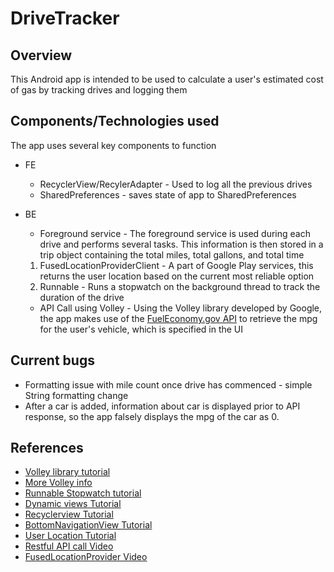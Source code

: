 # DriveTracker
## Overview
This Android app is intended to be used to calculate a 
user's estimated cost of gas by tracking drives and logging them

## Components/Technologies used
The app uses several key components to function
- FE
  - RecyclerView/RecylerAdapter - Used to log all the previous drives
  - SharedPreferences - saves state of app to SharedPreferences
- BE
  - Foreground service - The foreground service is used during each drive and performs several tasks. This information is then stored in a trip object containing 
    the total miles, total gallons, and total time
  1. FusedLocationProviderClient - A part of Google Play services, this returns the user location based on the current most reliable option
  2. Runnable - Runs a stopwatch on the background thread to track the duration of the drive
  
  - API Call using Volley - Using the Volley library developed by Google, the app makes use of the [FuelEconomy.gov API](https://www.fueleconomy.gov/feg/ws/) to 
    retrieve the mpg for the user's vehicle, which is specified in the UI
  
## Current bugs
- Formatting issue with mile count once drive has commenced - simple String formatting change
- After a car is added, information about car is displayed prior to API response, so the app falsely displays the mpg of the car as 0.   

## References
- [Volley library tutorial](https://www.geeksforgeeks.org/volley-library-in-android/)
- [More Volley info](https://www.geeksforgeeks.org/how-to-post-data-to-api-using-volley-in-android/)
- [Runnable Stopwatch tutorial](https://www.geeksforgeeks.org/how-to-create-a-stopwatch-app-using-android-studio/)
- [Dynamic views Tutorial](https://www.geeksforgeeks.org/how-to-add-views-dynamically-and-store-data-in-arraylist-in-android/)
- [Recyclerview Tutorial](https://www.geeksforgeeks.org/android-recyclerview/)
- [BottomNavigationView Tutorial](https://www.geeksforgeeks.org/bottomnavigationview-inandroid/)
- [User Location Tutorial](https://www.geeksforgeeks.org/how-to-get-user-location-in-android/)
- [Restful API call Video ](https://www.youtube.com/results?search_query=make+restful+api+call+android)
- [FusedLocationProvider Video](https://www.youtube.com/results?search_query=FusedLocationProviderClient+android)
